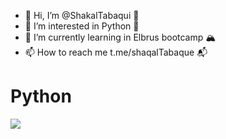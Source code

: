 - 👋 Hi, I’m @ShakalTabaqui  🌚
- 👀 I’m interested in Python 🐍
- 🌱 I’m currently learning in Elbrus bootcamp 🏔
- 📫 How to reach me t.me/shaqalTabaque  📬 


# Python

[<img src="https://www.codewars.com/users/Tabqui/badges/large">](https://www.codewars.com/users/Tabqui/badges/large)



<!---
ShakalTabaqui/ShakalTabaqui is a ✨ special ✨ repository because its `README.md` (this file) appears on your GitHub profile.
You can click the Preview link to take a look at your changes.
--->
